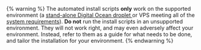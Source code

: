 {% warning %} 
The automated install scripts **only** work on the supported environment (a [stand-alone Digital Ocean droplet ](/tutorials/install/digital-ocean.html) or VPS meeting all of the [system requirements](https://aresmush.com/tutorials/install/custom-server.html#supported-environment)).  **Do not** run the install scripts in an unsupported environment.  They will not work right, and may even adversely affect your environment.  Instead, refer to them as a guide for what needs to be done, and tailor the installation for your environment.
{% endwarning %}